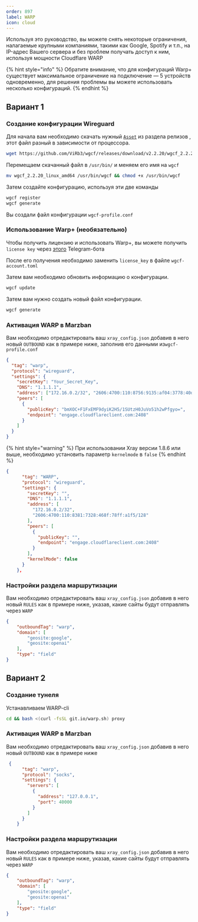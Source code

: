 ```yaml
---
order: 897
label: WARP
icon: cloud
---
```


Используя это руководство, вы можете снять некоторые ограничения, налагаемые крупными компаниями, такими как Google, Spotify и т.п., на IP-адрес Вашего сервера и без проблем получать доступ к ним, используя мощности Cloudflare WARP

{% hint style="info" %}
Обратите внимание, что для конфигураций Warp+ существует максимальное ограничение на подключение — 5 устройств одновременно, для решения проблемы вы можете использовать несколько конфигураций.
{% endhint %}


## Вариант 1
### Создание конфигурации Wireguard

Для начала вам необходимо скачать нужный [`Asset`](https://github.com/ViRb3/wgcf/releases) из раздела релизов , этот файл разный в зависимости от процессора.

```bash
wget https://github.com/ViRb3/wgcf/releases/download/v2.2.20/wgcf_2.2.20_linux_amd64
```

Перемещаем скачанный файл в  `/usr/bin/`  и меняем его имя на `wgcf`

```bash
mv wgcf_2.2.20_linux_amd64 /usr/bin/wgcf && chmod +x /usr/bin/wgcf
```

Затем создайте конфигурацию, используя эти две команды

```bash
wgcf register
wgcf generate
```

Вы создали файл конфигурации `wgcf-profile.conf`

### Использование Warp+ (необязательно)

Чтобы получить лицензию и использовать Warp+, вы можете получить `license key` через [этого](https://t.me/generatewarpplusbot) Telegram-бота

После его получения необходимо заменить `license_key` в файле `wgcf-account.toml`

Затем вам необходимо обновить информацию о конфигурации.

```bash
wgcf update
```

Затем вам нужно создать новый файл конфигурации.

```bash
wgcf generate
```

### Активация WARP  в Marzban

Вам необходимо отредактировать ваш `xray_config.json` добавив в него новый `OUTBOUND` как в примере ниже, заполнив его данными из`wgcf-profile.conf`

```json
{
  "tag": "warp",
  "protocol": "wireguard",
  "settings": {
    "secretKey": "Your_Secret_Key",
    "DNS": "1.1.1.1",
    "address": ["172.16.0.2/32", "2606:4700:110:8756:9135:af04:3778:40d9/128"],
    "peers": [
      {
        "publicKey": "bmXOC+F1FxEMF9dyiK2H5/1SUtzH0JuVo51h2wPfgyo=",
        "endpoint": "engage.cloudflareclient.com:2408"
      }
    ]
  }
}
```
{% hint style="warning" %}
При использовании  Xray версии 1.8.6 или выше, необходимо установить параметр `kernelmode` в `false`
{% endhint %}
```json
{
      "tag": "WARP",
      "protocol": "wireguard",
      "settings": {
        "secretKey": "",
        "DNS": "1.1.1.1",
        "address": [
          "172.16.0.2/32",
          "2606:4700:110:8381:7328:468f:78ff:a1f5/128"
        ],
        "peers": [
          {
            "publicKey": "",
            "endpoint": "engage.cloudflareclient.com:2408"
          }
        ],
        "kernelMode": false
      }
    },
``` 
### Настройки раздела маршрутизации
Вам необходимо отредактировать ваш `xray_config.json` добавив в него новый `RULES` как в примере ниже, указав, какие сайты будут отправлять через `WARP`

```json
{
    "outboundTag": "warp",
    "domain": [
        "geosite:google",
        "geosite:openai"
    ],
    "type": "field"
}
```

## Вариант 2
### Создание тунеля

Устанавливаем WARP-cli

```bash
cd && bash <(curl -fsSL git.io/warp.sh) proxy
```

### Активация WARP  в Marzban

Вам необходимо отредактировать ваш `xray_config.json` добавив в него новый `OUTBOUND` как в примере ниже

```json
 {
      "tag": "warp",
      "protocol": "socks",
      "settings": {
        "servers": [
          {
            "address": "127.0.0.1",
            "port": 40000
          }
        ]
      }
    }
```

### Настройки раздела маршрутизации
Вам необходимо отредактировать ваш `xray_config.json` добавив в него новый `RULES` как в примере ниже, указав, какие сайты будут отправлять через `WARP`

```json
{
    "outboundTag": "warp",
    "domain": [
        "geosite:google",
        "geosite:openai"
    ],
    "type": "field"
}
```
